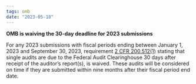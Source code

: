 ```yaml
---
tags: omb
date: "2023-05-18"
---
```


**OMB is waiving the 30-day deadline for 2023 submissions** 

For any 2023 submissions with fiscal periods ending between January 1, 2023 and September 30, 2023, requirement [2 CFR 200.512(1)](https://www.ecfr.gov/current/title-2/part-200/section-200.512#p-200.512(a)(1)) stating that single audits are due to the Federal Audit Clearinghouse 30 days after receipt of the auditor’s report(s), is waived. These audits will be considered on time if they are submitted within nine months after their fiscal period end date.
